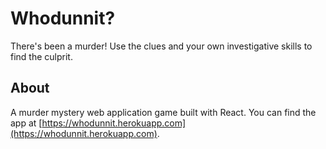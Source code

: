 # Whodunnit?

There's been a murder! Use the clues and your own investigative skills to find the culprit.

## About

A murder mystery web application game built with React. You can find the app at [https://whodunnit.herokuapp.com](https://whodunnit.herokuapp.com).
